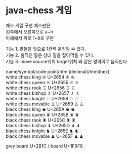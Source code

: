 # java-chess 게임

체스 게임 구현
체스판은  
왼쪽에서 오른쪽으로 a~h  
아래에서 위로 1~8로 구현

기능 1. 말들을 앞으로 1칸씩 움직일 수 있다.  
기능 2. 움직인 말은 상대 말을 잡아먹을 수 있다.  
기능 3. move source위치 target위치 와 같은 명력어로 움직인다  

name/symbol/code point/html(decimal)/html(hex)  
white chess king	♔	U+2654	&#9812;	&#x2654;  
white chess queen	♕	U+2655	&#9813;	&#x2655;  
white chess rook	♖	U+2656	&#9814;	&#x2656;  
white chess bishop	♗	U+2657	&#9815;	&#x2657;  
white chess knight	♘	U+2658	&#9816;	&#x2658;  
white chess movable	♙	U+2659	&#9817;	&#x2659;  
black chess king	♚	U+265A	&#9818;	&#x265A;  
black chess queen	♛	U+265B	&#9819;	&#x265B;  
black chess rook	♜	U+265C	&#9820;	&#x265C;  
black chess bishop	♝	U+265D	&#9821;	&#x265D;  
black chess knight	♞	U+265E	&#9822;	&#x265E;  
black chess movable	♟	U+265F	&#9823;	&#x265F;  

grey board U+2B1C / board U+1F9F8
